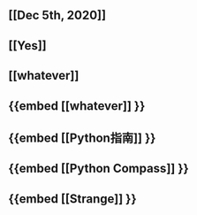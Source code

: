 ## [[Dec 5th, 2020]]
## [[Yes]]
## [[whatever]]
## {{embed [[whatever]] }}
## {{embed [[Python指南]] }}
## {{embed [[Python Compass]] }}
## {{embed [[Strange]] }}
##
##
##
##

